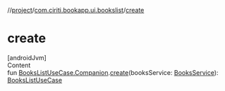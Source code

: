 //[project](../index.md)/[com.ciriti.bookapp.ui.bookslist](index.md)/[create](create.md)



# create  
[androidJvm]  
Content  
fun [BooksListUseCase.Companion](-books-list-use-case/-companion/index.md).[create](create.md)(booksService: [BooksService](../com.ciriti.datalayer.service/-books-service/index.md)): [BooksListUseCase](-books-list-use-case/index.md)  




